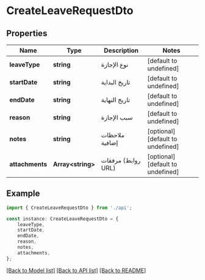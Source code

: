# CreateLeaveRequestDto


## Properties

Name | Type | Description | Notes
------------ | ------------- | ------------- | -------------
**leaveType** | **string** | نوع الإجازة | [default to undefined]
**startDate** | **string** | تاريخ البداية | [default to undefined]
**endDate** | **string** | تاريخ النهاية | [default to undefined]
**reason** | **string** | سبب الإجازة | [default to undefined]
**notes** | **string** | ملاحظات إضافية | [optional] [default to undefined]
**attachments** | **Array&lt;string&gt;** | مرفقات (روابط URL) | [optional] [default to undefined]

## Example

```typescript
import { CreateLeaveRequestDto } from './api';

const instance: CreateLeaveRequestDto = {
    leaveType,
    startDate,
    endDate,
    reason,
    notes,
    attachments,
};
```

[[Back to Model list]](../README.md#documentation-for-models) [[Back to API list]](../README.md#documentation-for-api-endpoints) [[Back to README]](../README.md)
